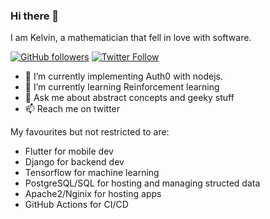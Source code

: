 ### Hi there 👋


I am Kelvin, a mathematician that fell in love with software.

[![GitHub followers](https://img.shields.io/github/followers/keezysilencer?style=social)](https://github.com/keezysilencer)
[![Twitter Follow](https://img.shields.io/twitter/follow/keezy950?style=social)](https://twitter.com/keezy950)

- 🔭 I’m currently implementing Auth0 with nodejs.
- 🌱 I’m currently learning Reinforcement learning
- 💬 Ask me about abstract concepts and geeky stuff
- 📫 Reach me on twitter


My favourites but not restricted to are:

- Flutter for mobile dev
- Django for backend dev
- Tensorflow for machine learning
- PostgreSQL/SQL for hosting and managing structed data
- Apache2/Nginix for hosting apps
- GitHub Actions for CI/CD

